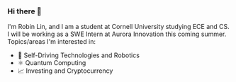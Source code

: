 ### Hi there 👋

I'm Robin Lin, and I am a student at Cornell University studying ECE and CS. I will be working as a SWE Intern at Aurora Innovation this coming summer. Topics/areas I'm interested in:
- 🤖 Self-Driving Technologies and Robotics
- ⚛️ Quantum Computing
- 📈 Investing and Cryptocurrency 
